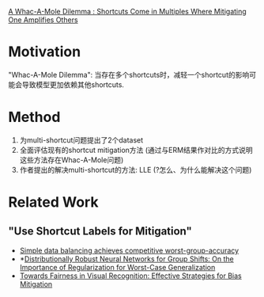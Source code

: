 [A Whac-A-Mole Dilemma : Shortcuts Come in Multiples Where Mitigating One Amplifies Others](https://openaccess.thecvf.com/content/CVPR2023/papers/Li_A_Whac-a-Mole_Dilemma_Shortcuts_Come_in_Multiples_Where_Mitigating_One_CVPR_2023_paper.pdf)

# Motivation
"Whac-A-Mole Dilemma": 当存在多个shortcuts时，减轻一个shortcut的影响可能会导致模型更加依赖其他shortcuts.

# Method
1. 为multi-shortcut问题提出了2个dataset
2. 全面评估现有的shortcut mitigation方法 (通过与ERM结果作对比的方式说明这些方法存在Whac-A-Mole问题)
3. 作者提出的解决multi-shortcut的方法: LLE (?怎么、为什么能解决这个问题)

# Related Work
## "Use Shortcut Labels for Mitigation"
- [Simple data balancing achieves competitive worst-group-accuracy](https://arxiv.org/abs/2110.14503#)
- *[Distributionally Robust Neural Networks for Group Shifts: On the Importance of Regularization for Worst-Case Generalization](https://arxiv.org/abs/1911.08731)
- [Towards Fairness in Visual Recognition: Effective Strategies for Bias Mitigation](https://arxiv.org/abs/1911.11834#)
